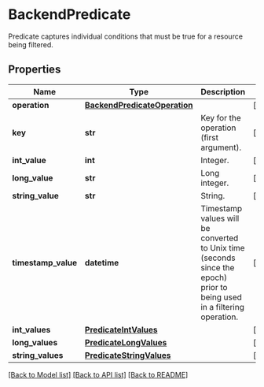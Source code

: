 # BackendPredicate

Predicate captures individual conditions that must be true for a resource being filtered.
## Properties
Name | Type | Description | Notes
------------ | ------------- | ------------- | -------------
**operation** | [**BackendPredicateOperation**](BackendPredicateOperation.md) |  | [optional] 
**key** | **str** | Key for the operation (first argument). | [optional] 
**int_value** | **int** | Integer. | [optional] 
**long_value** | **str** | Long integer. | [optional] 
**string_value** | **str** | String. | [optional] 
**timestamp_value** | **datetime** | Timestamp values will be converted to Unix time (seconds since the epoch) prior to being used in a filtering operation. | [optional] 
**int_values** | [**PredicateIntValues**](PredicateIntValues.md) |  | [optional] 
**long_values** | [**PredicateLongValues**](PredicateLongValues.md) |  | [optional] 
**string_values** | [**PredicateStringValues**](PredicateStringValues.md) |  | [optional] 

[[Back to Model list]](../README.md#documentation-for-models) [[Back to API list]](../README.md#documentation-for-api-endpoints) [[Back to README]](../README.md)



